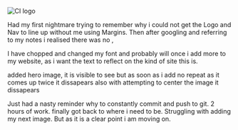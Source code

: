 ![CI logo](https://codeinstitute.s3.amazonaws.com/fullstack/ci_logo_small.png)

Had my first nightmare trying to remember why i could not get the Logo and Nav to line up without me using Margins. Then after googling and referring to my notes i realised there was no , 

I have chopped and changed my font and probably will once i add more to my website, as i want the text to reflect on the kind of site this is.

added hero image, it is visible to see but as soon as i add no repeat as it comes up twice it dissapears also with attempting to center the image it dissapears

Just had a nasty reminder why to constantly commit and push to git. 2 hours of work.
finally got back to where i need to be. Struggling with adding my next image. But as it is a clear point i am moving on.



